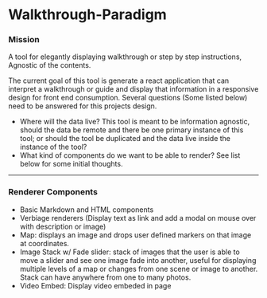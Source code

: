 # Walkthrough-Paradigm

### Mission
A tool for elegantly displaying walkthrough or step by step instructions, Agnostic of the contents.

The current goal of this tool is generate a react application that can interpret a walkthrough or guide and display that information in a responsive design for front end consumption.  Several questions (Some listed below) need to be answered for this projects design.

- Where will the data live?  This tool is meant to be information agnostic, should the data be remote and there be one primary instance of this tool; or should the tool be duplicated and the data live inside the instance of the tool? 
- What kind of components do we want to be able to render?  See list below for some initial thoughts.

---
### Renderer Components
- Basic Markdown and HTML components
- Verbiage renderers (Display text as link and add a modal on mouse over with description or image)
- Map: displays an image and drops user defined markers on that image at coordinates.
- Image Stack w/ Fade slider: stack of images that the user is able to move a slider and see one image fade into another, useful for displaying multiple levels of a map or changes from one scene or image to another. Stack can have anywhere from one to many photos.
- Video Embed: Display video embeded in page